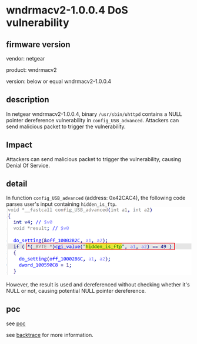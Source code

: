 # wndrmacv2-1.0.0.4 DoS vulnerability
## firmware version
vendor: netgear

product: wndrmacv2

version: below or equal wndrmacv2-1.0.0.4

## description
In netgear wndrmacv2-1.0.0.4, binary `/usr/sbin/uhttpd` contains a NULL pointer dereference vulnerability in `config_USB_advanced`. Attackers can send malicious packet to trigger the vulnerability.

## Impact
Attackers can send malicious packet to trigger the vulnerability, causing Denial Of Service.

## detail
In function `config_USB_advanced` (address: 0x42CAC4), the following code parses user's input containing `hidden_is_ftp`.
![alt text](image.png)

However, the result is used and dereferenced without checking whether it's NULL or not, causing potential NULL pointer dereference. 


## poc
see [poc](./poc)

see [backtrace](./backtrace) for more information.
